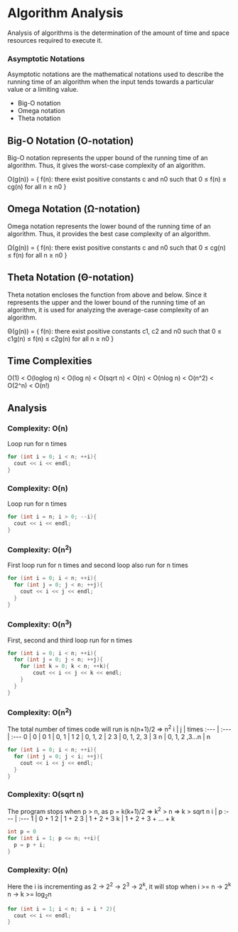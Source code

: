 # Algorithm Analysis

Analysis of algorithms is the determination of the amount of time and space resources required to execute it.

### Asymptotic Notations

Asymptotic notations are the mathematical notations used to describe the running time of an algorithm when the input tends towards a particular value or a limiting value.

- Big-O notation
- Omega notation
- Theta notation

## Big-O Notation (O-notation)

Big-O notation represents the upper bound of the running time of an algorithm. Thus, it gives the worst-case complexity of an algorithm.

O(g(n)) = { f(n): there exist positive constants c and n0 such that 0 ≤ f(n) ≤ cg(n) for all n ≥ n0 }

## Omega Notation (Ω-notation)

Omega notation represents the lower bound of the running time of an algorithm. Thus, it provides the best case complexity of an algorithm.

Ω(g(n)) = { f(n): there exist positive constants c and n0 such that 0 ≤ cg(n) ≤ f(n) for all n ≥ n0 }

## Theta Notation (Θ-notation)

Theta notation encloses the function from above and below. Since it represents the upper and the lower bound of the running time of an algorithm, it is used for analyzing the average-case complexity of an algorithm.

Θ(g(n)) = { f(n): there exist positive constants c1, c2 and n0 such that 0 ≤ c1g(n) ≤ f(n) ≤ c2g(n) for all n ≥ n0 }

## Time Complexities

O(1) < O(loglog n) < O(log n) < O(sqrt n) < O(n) < O(nlog n) < O(n^2) < O(2^n) < O(n!)

## Analysis

### Complexity: O(n)
Loop run for n times
```cpp
for (int i = 0; i < n; ++i){
  cout << i << endl;
}
```
### Complexity: O(n)
Loop run for n times
```cpp
for (int i = n; i > 0; --i){
  cout << i << endl;
}
```
### Complexity: O(n<sup>2</sup>)
First loop run for n times and second loop also run for n times
```cpp
for (int i = 0; i < n; ++i){
  for (int j = 0; j < n; ++j){
  	cout << i << j << endl;
  }
}
```
### Complexity: O(n<sup>3</sup>)
First, second and third loop run for n times
```cpp
for (int i = 0; i < n; ++i){
  for (int j = 0; j < n; ++j){
  	for (int k = 0; k < n; ++k){
  		cout << i << j << k << endl;
  	}
  }
}
```
### Complexity: O(n<sup>2</sup>)
The total number of times code will run is n(n+1)/2 => n<sup>2</sup>
i | j | times
:--- | :--- | :---
0 | 0 | 0
1 | 0, 1 | 1
2 | 0, 1, 2 | 2
3 | 0, 1, 2, 3 | 3
n | 0, 1, 2 ,3...n | n
```cpp
for (int i = 0; i < n; ++i){
  for (int j = 0; j < i; ++j){
  	cout << i << j << endl;
  }
}
```
### Complexity: O(sqrt n)
The program stops when p > n, as p = k(k+1)/2 => k<sup>2</sup> > n => k > sqrt n
i | p
:--- | :---
1 | 0 + 1
2 | 1 + 2
3 | 1 + 2 + 3
k | 1 + 2 + 3 + ... + k
```cpp
int p = 0
for (int i = 1; p <= n; ++i){
  p = p + i;
}
```
### Complexity: O(n)
Here the i is incrementing as 2 -> 2<sup>2</sup> -> 2<sup>3</sup> -> 2<sup>k</sup>, it will stop when i >= n -> 2<sup>k</sup> n -> k >= log<sub>2</sub>n
```cpp
for (int i = 1; i < n; i = i * 2){
  cout << i << endl;
}
```